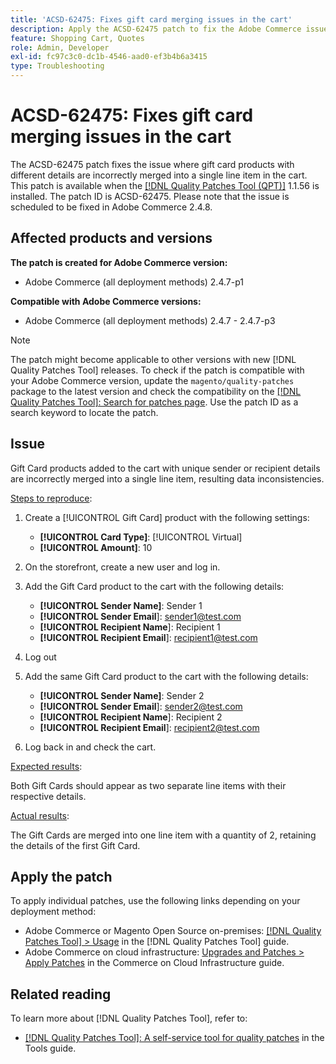 ```yaml
---
title: 'ACSD-62475: Fixes gift card merging issues in the cart'
description: Apply the ACSD-62475 patch to fix the Adobe Commerce issue where gift card products with different details are incorrectly merged into a single line item in the cart.
feature: Shopping Cart, Quotes
role: Admin, Developer
exl-id: fc97c3c0-dc1b-4546-aad0-ef3b4b6a3415
type: Troubleshooting
---
```

# ACSD-62475: Fixes gift card merging issues in the cart

The ACSD-62475 patch fixes the issue where gift card products with different details are incorrectly merged into a single line item in the cart. This patch is available when the [[!DNL Quality Patches Tool (QPT)]](/help/tools/quality-patches-tool/quality-patches-tool-to-self-serve-quality-patches.md) 1.1.56 is installed. The patch ID is ACSD-62475. Please note that the issue is scheduled to be fixed in Adobe Commerce 2.4.8.

## Affected products and versions

**The patch is created for Adobe Commerce version:**

* Adobe Commerce (all deployment methods) 2.4.7-p1

**Compatible with Adobe Commerce versions:**

* Adobe Commerce (all deployment methods) 2.4.7 - 2.4.7-p3

>[!NOTE]
>
>The patch might become applicable to other versions with new [!DNL Quality Patches Tool] releases. To check if the patch is compatible with your Adobe Commerce version, update the `magento/quality-patches` package to the latest version and check the compatibility on the [[!DNL Quality Patches Tool]: Search for patches page](https://experienceleague.adobe.com/tools/commerce-quality-patches/index.html). Use the patch ID as a search keyword to locate the patch.

## Issue

Gift Card products added to the cart with unique sender or recipient details are incorrectly merged into a single line item, resulting data inconsistencies.

<u>Steps to reproduce</u>:

1. Create a [!UICONTROL Gift Card] product with the following settings:
    * **[!UICONTROL Card Type]**: [!UICONTROL Virtual]
    * **[!UICONTROL Amount]**: 10

1. On the storefront, create a new user and log in.

1. Add the Gift Card product to the cart with the following details:
   * **[!UICONTROL Sender Name]**: Sender 1
   * **[!UICONTROL Sender Email**]: sender1@test.com
   * **[!UICONTROL Recipient Name**]: Recipient 1
   * **[!UICONTROL Recipient Email**]: recipient1@test.com


1. Log out

1. Add the same Gift Card product to the cart with the following details:
   * **[!UICONTROL Sender Name]**: Sender 2
   * **[!UICONTROL Sender Email**]: sender2@test.com
   * **[!UICONTROL Recipient Name**]: Recipient 2
   * **[!UICONTROL Recipient Email**]: recipient2@test.com

1. Log back in and check the cart.

<u>Expected results</u>:

Both Gift Cards should appear as two separate line items with their respective details.

<u>Actual results</u>:

The Gift Cards are merged into one line item with a quantity of 2, retaining the details of the first Gift Card.

## Apply the patch

To apply individual patches, use the following links depending on your deployment method:

* Adobe Commerce or Magento Open Source on-premises: [[!DNL Quality Patches Tool] > Usage](/help/tools/quality-patches-tool/usage.md) in the [!DNL Quality Patches Tool] guide.
* Adobe Commerce on cloud infrastructure: [Upgrades and Patches > Apply Patches](https://experienceleague.adobe.com/docs/commerce-cloud-service/user-guide/develop/upgrade/apply-patches.html) in the Commerce on Cloud Infrastructure guide.

## Related reading

To learn more about [!DNL Quality Patches Tool], refer to:

* [[!DNL Quality Patches Tool]: A self-service tool for quality patches](/help/tools/quality-patches-tool/quality-patches-tool-to-self-serve-quality-patches.md) in the Tools guide.
